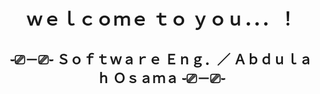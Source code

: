 <h1 align="center"> 
    ｗｅｌｃｏｍｅ ｔｏ ｙｏｕ．．．！
</h1>
<h2 align="center">
    ֊⎚－⎚֊ Ｓｏｆｔｗａｒｅ Ｅｎｇ．／ Ａｂｄｕｌａｈ Ｏｓａｍａ ֊⎚－⎚֊
</h2>

